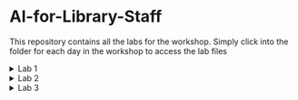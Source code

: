 # AI-for-Library-Staff

This repository contains all the labs for the workshop. Simply click into the folder for each day in the workshop to access the lab files

<details>
    <summary>Lab 1</summary>
    &emsp;&emsp;<a href="./Lab 1/Lab 1.1 - Introduction to GAI Tools/">Lab 1.1 - Introduction to GAI Tools</a><br>
    &emsp;&emsp;<a href="./Lab 1/Lab 1.2 - GAI in Action/">Lab 1.2 - GAI in Action</a>
</details>
<details>
    <summary>Lab 2</summary>
    &emsp;&emsp;<br>
    &emsp;&emsp;
</details>
<details>
    <summary>Lab 3</summary>
    &emsp;&emsp;<a href="./Lab 3/Lab 3.1 - Transforming Library Functions with Generative AI/">Lab 3.1 - Transforming Library Functions with Generative AI</a><br>
    &emsp;&emsp;
</details>
